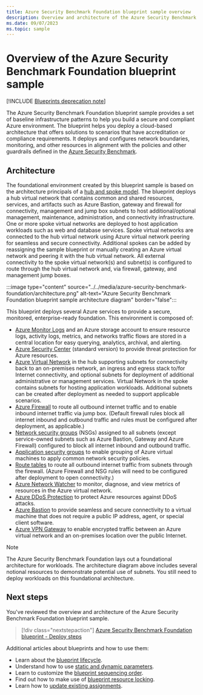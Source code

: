```yaml
---
title: Azure Security Benchmark Foundation blueprint sample overview
description: Overview and architecture of the Azure Security Benchmark Foundation blueprint sample.
ms.date: 09/07/2023
ms.topic: sample
---
```

# Overview of the Azure Security Benchmark Foundation blueprint sample

[!INCLUDE [Blueprints deprecation note](../../../../../includes/blueprints-deprecation-note.md)]

The Azure Security Benchmark Foundation blueprint sample provides a set of baseline infrastructure
patterns to help you build a secure and compliant Azure environment. The blueprint helps you deploy
a cloud-based architecture that offers solutions to scenarios that have accreditation or compliance
requirements. It deploys and configures network boundaries, monitoring, and other resources in
alignment with the policies and other guardrails defined in the
[Azure Security Benchmark](../../../../security/benchmarks/index.yml).

## Architecture

The foundational environment created by this blueprint sample is based on the architecture
principals of a
[hub and spoke model](/azure/architecture/reference-architectures/hybrid-networking/hub-spoke).
The blueprint deploys a hub virtual network that contains common and shared resources, services, and
artifacts such as Azure Bastion, gateway and firewall for connectivity, management and jump box
subnets to host additional/optional management, maintenance, administration, and connectivity
infrastructure. One or more spoke virtual networks are deployed to host application workloads such
as web and database services. Spoke virtual networks are connected to the hub virtual network using
Azure virtual network peering for seamless and secure connectivity. Additional spokes can be added
by reassigning the sample blueprint or manually creating an Azure virtual network and peering it
with the hub virtual network. All external connectivity to the spoke virtual network(s) and
subnet(s) is configured to route through the hub virtual network and, via firewall, gateway, and
management jump boxes.

:::image type="content" source="../../media/azure-security-benchmark-foundation/architecture.png" alt-text="Azure Security Benchmark Foundation blueprint sample architecture diagram" border="false":::

This blueprint deploys several Azure services to provide a secure, monitored, enterprise-ready
foundation. This environment is composed of:

- [Azure Monitor Logs](../../../../azure-monitor/logs/data-platform-logs.md)
  and an Azure storage account to ensure resource logs, activity logs, metrics, and networks traffic
  flows are stored in a central location for easy querying, analytics, archival, and alerting.
- [Azure Security Center](../../../../security-center/security-center-introduction.md)
  (standard version) to provide threat protection for Azure resources.
- [Azure Virtual Network](../../../../virtual-network/virtual-networks-overview.md)
  in the hub supporting subnets for connectivity back to an on-premises network, an ingress and
  egress stack to/for Internet connectivity, and optional subnets for deployment of additional
  administrative or management services. Virtual Network in the spoke contains subnets for hosting
  application workloads. Additional subnets can be created after deployment as needed to support
  applicable scenarios.
- [Azure Firewall](../../../../firewall/overview.md) to route all outbound
  internet traffic and to enable inbound internet traffic via jump box. (Default firewall rules
  block all internet inbound and outbound traffic and rules must be configured after deployment, as
  applicable.)
- [Network security groups](../../../../virtual-network/network-security-group-how-it-works.md)
  (NSGs) assigned to all subnets (except service-owned subnets such as Azure Bastion, Gateway and
  Azure Firewall) configured to block all internet inbound and outbound traffic.
- [Application security groups](../../../../virtual-network/application-security-groups.md)
  to enable grouping of Azure virtual machines to apply common network security policies.
- [Route tables](../../../../virtual-network/manage-route-table.md) to route all
  outbound internet traffic from subnets through the firewall. (Azure Firewall and NSG rules will
  need to be configured after deployment to open connectivity.)
- [Azure Network Watcher](../../../../network-watcher/network-watcher-monitoring-overview.md)
  to monitor, diagnose, and view metrics of resources in the Azure virtual network.
- [Azure DDoS Protection](../../../../ddos-protection/ddos-protection-overview.md)
  to protect Azure resources against DDoS attacks.
- [Azure Bastion](../../../../bastion/bastion-overview.md) to provide seamless and
  secure connectivity to a virtual machine that does not require a public IP address, agent, or
  special client software.
- [Azure VPN Gateway](../../../../vpn-gateway/vpn-gateway-about-vpngateways.md) to
  enable encrypted traffic between an Azure virtual network and an on-premises location over the
  public Internet.

> [!NOTE]
> The Azure Security Benchmark Foundation lays out a foundational architecture for
> workloads. The architecture diagram above includes several notional resources to demonstrate
> potential use of subnets. You still need to deploy workloads on this foundational architecture.

## Next steps

You've reviewed the overview and architecture of the Azure Security Benchmark Foundation blueprint
sample.

> [!div class="nextstepaction"]
> [Azure Security Benchmark Foundation blueprint - Deploy steps](./deploy.md)

Additional articles about blueprints and how to use them:

- Learn about the [blueprint lifecycle](../../concepts/lifecycle.md).
- Understand how to use [static and dynamic parameters](../../concepts/parameters.md).
- Learn to customize the [blueprint sequencing order](../../concepts/sequencing-order.md).
- Find out how to make use of [blueprint resource locking](../../concepts/resource-locking.md).
- Learn how to [update existing assignments](../../how-to/update-existing-assignments.md).
